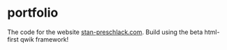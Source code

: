 # portfolio
The code for the website [stan-preschlack.com](www.stan-preschlack.com). Build using the beta html-first qwik framework!

